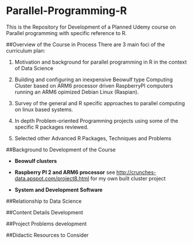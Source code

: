 # Parallel-Programming-R
This is the Repository for Development of a Planned Udemy course on Parallel programming with specific reference to R.

##Overview of the Course in Process
There are 3 main foci of the curriculum plan:

1.  Motivation and background for parallel programming in R in the context of Data Science

2.  Building and configuring an inexpensive Beowulf type Computing Cluster based on ARM6 processor driven RaspberryPI computers running an ARM6 opimized Debian Linux (Raspian).

3.  Survey of the general and R specific approaches to parallel computing on linux based systems. 

4.  In depth Problem-oriented Programming projects using some of the specific R packages reviewed.

5.  Selected other Advanced R Packages, Techniques and Problems


##Background to Development of the Course

-  **Beowulf clusters**

-  **Raspberry PI 2 and  ARM6 processor**
  see http://crunches-data.apspot.com/project8.html for my own built cluster project

-  **System and Development Software**



##Relationship to Data Science

##Content Details Development

##Project Problems development

##Didactic Resources to Consider
